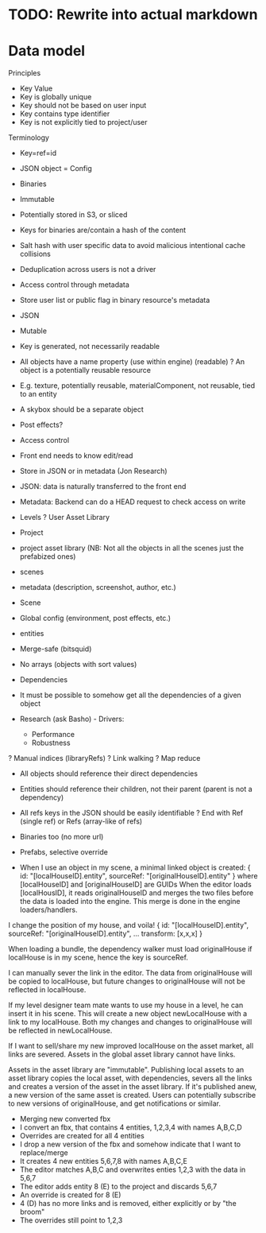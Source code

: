 # TODO: Rewrite into actual markdown

# Data model
Principles
- Key Value
- Key is globally unique
- Key should not be based on user input
- Key contains type identifier
- Key is not explicitly tied to project/user

Terminology
- Key=ref=id
- JSON object = Config


- Binaries
 - Immutable
 - Potentially stored in S3, or sliced
 - Keys for binaries are/contain a hash of the content
  - Salt hash with user specific data to avoid malicious intentional cache collisions
   - Deduplication across users is not a driver
 - Access control through metadata
  - Store user list or public flag in binary resource's metadata


- JSON
 - Mutable
 - Key is generated, not necessarily readable
 - All objects have a name property (use within engine) (readable)
 ? An object is a potentially reusable resource
  - E.g. texture, potentially reusable, materialComponent, not reusable, tied to an entity
  - A skybox should be a separate object
  - Post effects?

 - Access control
  - Front end needs to know edit/read
  - Store in JSON or in metadata (Jon Research)
   - JSON: data is naturally transferred to the front end
   - Metadata: Backend can do a HEAD request to check access on write

 - Levels
  ? User Asset Library
  - Project
   - project asset library (NB: Not all the objects in all the scenes just the prefabized ones)
   - scenes
   - metadata (description, screenshot, author, etc.)
  - Scene
   - Global config (environment, post effects, etc.)
   - entities



 - Merge-safe (bitsquid)
  - No arrays (objects with sort values)
 
 - Dependencies
  - It must be possible to somehow get all the dependencies of a given object
   - Research (ask Basho)
    - Drivers: 
     - Performance
     - Robustness

   ? Manual indices (libraryRefs)
   ? Link walking
   ? Map reduce

  - All objects should reference their direct dependencies
   - Entities should reference their children, not their parent (parent is not a dependency)

  - All refs keys in the JSON should be easily identifiable
   ? End with Ref (single ref) or Refs (array-like of refs)
   - Binaries too (no more url)
 
 - Prefabs, selective override
  - When I use an object in my scene, a minimal linked object is created: 
  {
    id: "[localHouseID].entity",
    sourceRef: "[originalHouseID].entity"
  }
  where [localHouseID] and [originalHouseID] are GUIDs
  When the editor loads [localHousID], it reads originalHouseID and merges the two files
  before the data is loaded into the engine. This merge is done in the engine loaders/handlers. 

  I change the position of my house, and voila!
  {
    id: "[localHouseID].entity",
    sourceRef: "[originalHouseID].entity",
    ...
    transform: [x,x,x]
  }

  When loading a bundle, the dependency walker must load originalHouse if localHouse is in my scene, 
  hence the key is sourceRef.

  I can manually sever the link in the editor. The data from originalHouse will be copied to localHouse, 
  but future changes to originalHouse will not be reflected in localHouse. 

  If my level designer team mate wants to use my house in a level, he can insert it in his scene. This 
  will create a new object newLocalHouse with a link to my localHouse. Both my changes and changes to 
  originalHouse will be reflected in newLocalHouse. 

  If I want to sell/share my new improved localHouse on the asset market, all links are severed. Assets
  in the global asset library cannot have links. 

  Assets in the asset library are "immutable". Publishing local assets to an asset library copies
  the local asset, with dependencies, severs all the links and creates a version of the asset in the 
  asset library. If it's published anew, a new version of the same asset is created. Users can 
  potentially subscribe to new versions of originalHouse, and get notifications or similar. 

 - Merging new converted fbx
  - I convert an fbx, that contains 4 entities, 1,2,3,4 with names A,B,C,D
  - Overrides are created for all 4 entities
  - I drop a new version of the fbx and somehow indicate that I want to replace/merge
  - It creates 4 new entities 5,6,7,8 with names A,B,C,E
  - The editor matches A,B,C and overwrites enties 1,2,3 with the data in 5,6,7
  - The editor adds entity 8 (E) to the project and discards 5,6,7
  - An override is created for 8 (E)
  - 4 (D) has no more links and is removed, either explicitly or by "the broom"
  - The overrides still point to 1,2,3

